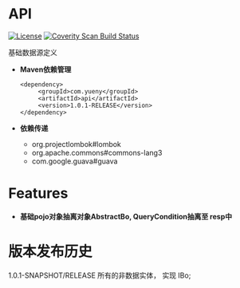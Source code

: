 API
================
[![License](https://img.shields.io/badge/License-Apache%202.0-blue.svg)](https://opensource.org/licenses/Apache-2.0)
<a href="">
  <img alt="Coverity Scan Build Status" src="https://img.shields.io/coverity/scan/8244.svg"/>
</a>


基础数据源定义
* **Maven依赖管理**
   ```
   <dependency>
        <groupId>com.yueny</groupId>
   	    <artifactId>api</artifactId>
   	    <version>1.0.1-RELEASE</version>
   </dependency>
   ```
   
* **依赖传递**
   * org.projectlombok#lombok
   * org.apache.commons#commons-lang3
   * com.google.guava#guava

# Features
* **基础pojo对象抽离对象AbstractBo, QueryCondition抽离至 resp中**


版本发布历史
================
1.0.1-SNAPSHOT/RELEASE
所有的非数据实体， 实现 IBo;
